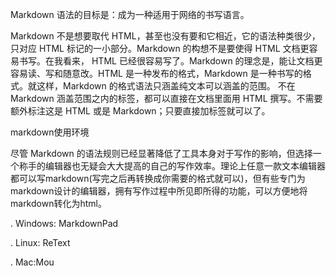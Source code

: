 Markdown 语法的目标是：成为一种适用于网络的书写语言。

Markdown 不是想要取代 HTML，甚至也没有要和它相近，它的语法种类很少，只对应 HTML 标记的一小部分。Markdown 的构想不是要使得 HTML 文档更容易书写。在我看来， HTML 已经很容易写了。Markdown 的理念是，能让文档更容易读、写和随意改。HTML 是一种发布的格式，Markdown 是一种书写的格式。就这样，Markdown 的格式语法只涵盖纯文本可以涵盖的范围。
不在 Markdown 涵盖范围之内的标签，都可以直接在文档里面用 HTML 撰写。不需要额外标注这是 HTML 或是 Markdown；只要直接加标签就可以了。

markdown使用环境

尽管 Markdown 的语法规则已经显著降低了工具本身对于写作的影响，但选择一个称手的编辑器也无疑会大大提高的自己的写作效率。理论上任意一款文本编辑器都可以写markdown(写完之后再转换成你需要的格式就可以)，但有些专门为markdown设计的编辑器，拥有写作过程中所见即所得的功能，可以方便地将markdown转化为html。

. Windows: MarkdownPad

. Linux: ReText

. Mac:Mou
